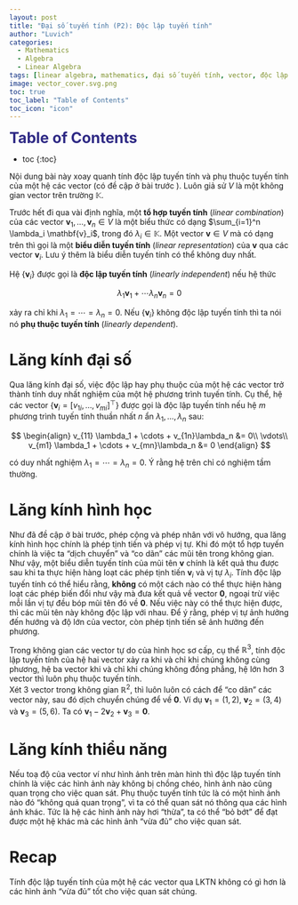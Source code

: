 ```yaml
---
layout: post
title: "Đại số tuyến tính (P2): Độc lập tuyến tính"
author: "Luvich"
categories: 
  - Mathematics
  - Algebra
  - Linear Algebra
tags: [linear algebra, mathematics, đại số tuyến tính, vector, độc lập tuyến tính,linear independent]
image: vector_cover.svg.png
toc: true
toc_label: "Table of Contents"
toc_icon: "icon"
---
```


<span style="font-size: 20pt; font-weight: bold; color: #2F2A85;">Table of Contents</span>

* toc
{:toc}


Nội dung bài này xoay quanh tính độc lập tuyến tính và phụ thuộc tuyến tính của một hệ các vector (có đề cập ở bài trước <link>). Luôn giả sử $V$ là một không gian vector trên trường $\mathbb{K}$.

Trước hết đi qua vài định nghĩa, một <b>tổ hợp tuyến tính</b> (*linear combination*) của các vector $\mathbf{v}_ 1,\ldots,\mathbf{v}_ n \in V$ là một biểu thức có dạng $\sum_{i=1}^n \lambda_i \mathbf{v}_i$, trong đó $\lambda_i\in\mathbb{K}$. Một vector $\mathbf{v}\in V$ mà có dạng trên thì gọi là một <b>biểu diễn tuyến tính</b> (*linear representation*) của $\mathbf{v}$ qua các vector $\mathbf{v}_i$. Lưu ý thêm là biểu diễn tuyến tính có thể không duy nhất.

Hệ $\left\lbrace \mathbf{v}_i \right\rbrace$ được gọi là <b>độc lập tuyến tính</b> (*linearly independent*) nếu hệ thức

$$
\lambda_1\mathbf{v}_1+\cdots \lambda_n\mathbf{v}_n=0
$$

xảy ra chỉ khi $\lambda_1=\cdots=\lambda_n=0$.  Nếu $\left\lbrace \mathbf{v}_i \right\rbrace$ không độc lập tuyến tính thì ta nói nó <b>phụ thuộc tuyến tính</b> (*linearly dependent*).

# Lăng kính đại số
Qua lăng kính đại số, việc độc lập hay phụ thuộc của một hệ các vector trở thành tính duy nhất nghiệm của một hệ phương trình tuyến tính. Cụ thể, hệ các vector $\left\lbrace \mathbf{v}_ i = \left[v_{1i},\ldots,v_{mi}\right]^\top \right\rbrace$ được gọi là độc lập tuyến tính nếu hệ $m$ phương trình tuyến tính thuần nhất $n$ ẩn $\lambda_1,\ldots, \lambda_n$ sau:

$$
\begin{align}
v_{11} \lambda_1 + \cdots + v_{1n}\lambda_n &= 0\\
\vdots\\
v_{m1} \lambda_1 + \cdots + v_{mn}\lambda_n &= 0
\end{align}
$$

có duy nhất nghiệm $\lambda_1=\cdots=\lambda_n=0$. Ý rằng hệ trên chỉ có nghiệm tầm thường. 

# Lăng kính hình học
Như đã đề cập ở bài trước, phép cộng và phép nhân với vô hướng, qua lăng kính hình học chính là phép tịnh tiến và phép vị tự. Khi đó một tổ hợp tuyến chính là việc ta “dịch chuyển” và “co dãn” các mũi tên trong không gian. Như vậy, một biểu diễn tuyến tính của mũi tên $\mathbf{v}$ chính là kết quả thu được sau khi ta thực hiện hàng loạt các phép tịnh tiến $\mathbf{v}_i$ và vị tự $\lambda_i$. Tính độc lập tuyến tính có thể hiểu rằng, <b>không</b> có một cách nào có thể thực hiện hàng loạt các phép biến đổi như vậy mà đưa kết quả về vector $\mathbf{0}$, ngoại trừ việc mỗi lần vị tự đều bóp mũi tên đó về $\mathbf{0}$. Nếu việc này có thể thực hiện được, thì các mũi tên này không độc lập với nhau. Để ý rằng, phép vị tự ảnh hưởng đến hướng và độ lớn của vector, còn phép tịnh tiến sẽ ảnh hưởng đến phương.

Trong không gian các vector tự do của hình học sơ cấp, cụ thể $\mathbb{R}^3$, tính độc lập tuyến tính của hệ hai vector xảy ra khi và chỉ khi chúng không cùng phương, hệ ba vector khi và chỉ khi chúng không đồng phẳng, hệ lớn hơn 3 vector thì luôn phụ thuộc tuyến tính.<br>
Xét 3 vector trong không gian $\mathbb{R}^2$, thì luôn luôn có cách để “co dãn” các vector này, sau đó dịch chuyển chúng để về $\mathbf{0}$. Ví dụ $\mathbf{v}_1=\left(1,2\right)$, $\mathbf{v}_2=\left(3,4\right)$ và $\mathbf{v}_3=\left(5,6\right)$. Ta có $\mathbf{v}_1-2\mathbf{v}_2+\mathbf{v}_3=\mathbf{0}$.

# Lăng kính thiểu năng
Nếu toạ độ của vector ví như hình ảnh trên màn hình thì độc lập tuyến tính chính là việc các hình ảnh này không bị chồng chéo, hình ảnh nào cũng quan trọng cho việc quan sát. Phụ thuộc tuyến tính tức là có một hình ảnh nào đó “không quá quan trọng”, vì ta có thể quan sát nó thông qua các hình ảnh khác. Tức là hệ các hình ảnh này hơi “thừa”, ta có thể “bỏ bớt” để đạt được một hệ khác mà các hình ảnh “vừa đủ” cho việc quan sát.

# Recap
Tính độc lập tuyến tính của một hệ các vector qua LKTN không có gì hơn là các hình ảnh “vừa đủ” tốt cho việc quan sát chúng.

